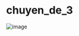 # chuyen_de_3
![image](https://user-images.githubusercontent.com/65650019/187086259-e4f262f3-0e0e-4f7b-9f24-dec673eb683b.png)
